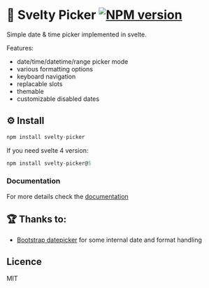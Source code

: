 # 📅 Svelty Picker [![NPM version](https://img.shields.io/npm/v/svelty-picker.svg?style=flat)](https://www.npmjs.org/package/svelty-picker)

Simple date & time picker implemented in svelte.

Features:
- date/time/datetime/range picker mode
- various formatting options
- keyboard navigation
- replacable slots
- themable
- customizable disabled dates

## ⚙️ Install

```js
npm install svelty-picker
```

If you need svelte 4 version:

```js
npm install svelty-picker@5
```

### Documentation

For more details check the [documentation](https://svelty-picker.vercel.app/)

## 🏆 Thanks to:

- [Bootstrap datepicker](https://github.com/smalot/bootstrap-datetimepicker/blob/master/js/bootstrap-datetimepicker.js) for some internal date and format handling

## Licence

MIT
